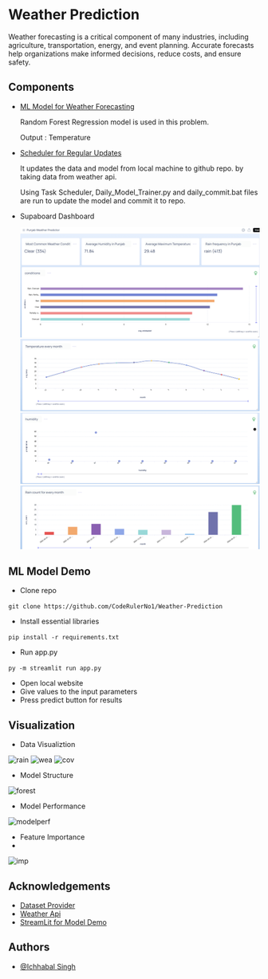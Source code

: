 # Weather Prediction

Weather forecasting is a critical component of many industries, including agriculture, transportation, energy, and event planning. Accurate forecasts help organizations make informed decisions, reduce costs, and ensure safety.

## Components

- [ML Model for Weather Forecasting](Base_Model_Training.ipynb)

  Random Forest Regression model is used in this problem.

  Output : Temperature

- [Scheduler for Regular Updates](Daily_Model_Trainer.py)

  It updates the data and model from local machine to github repo. by taking data from weather api.

  Using Task Scheduler, Daily_Model_Trainer.py and daily_commit.bat files are run to update the model and commit it to repo. 

- Supaboard Dashboard

  ![Dashboard_Screenshot](https://github.com/CodeRulerNo1/Weather-Prediction/blob/main/Supaboard%20Dashboard/Screenshot%202025-04-12%20121400.png)
  ![Dashboard_Screenshot](https://github.com/CodeRulerNo1/Weather-Prediction/blob/main/Supaboard%20Dashboard/Screenshot%202025-04-12%20121458.png)
  ![Dashboard_Screenshot](https://github.com/CodeRulerNo1/Weather-Prediction/blob/main/Supaboard%20Dashboard/Screenshot%202025-04-12%20121543.png)
  ![Dashboard_Screenshot](https://github.com/CodeRulerNo1/Weather-Prediction/blob/main/Supaboard%20Dashboard/Screenshot%202025-04-12%20121633.png)

## ML Model Demo

- Clone repo

```git clone https://github.com/CodeRulerNo1/Weather-Prediction```
- Install essential libraries

```pip install -r requirements.txt```

- Run app.py

```py -m streamlit run app.py```

- Open local website
- Give values to the input parameters
- Press predict button for results

## Visualization

- Data Visualiztion
  
![rain](https://github.com/CodeRulerNo1/Weather-Prediction/blob/main/Model_img/Screenshot%202025-04-12%20145827.png)
![wea](https://github.com/CodeRulerNo1/Weather-Prediction/blob/main/Model_img/Screenshot%202025-04-12%20145745.png)
![cov](https://github.com/CodeRulerNo1/Weather-Prediction/blob/main/Model_img/Screenshot%202025-04-12%20145711.png)

- Model Structure
  
![forest](https://github.com/CodeRulerNo1/Weather-Prediction/blob/main/Model_img/Screenshot%202025-04-12%20145433.png)

- Model Performance
  
![modelperf](https://github.com/CodeRulerNo1/Weather-Prediction/blob/main/Model_img/Screenshot%202025-04-12%20145931.png)

- Feature Importance
- 
![imp](https://github.com/CodeRulerNo1/Weather-Prediction/blob/main/Model_img/Screenshot%202025-04-12%20145958.png)


## Acknowledgements

- [Dataset Provider](https://www.ncei.noaa.gov/cdo-web/)
- [Weather Api](https://www.weatherapi.com)
- [StreamLit for Model Demo](https://streamlit.io)

## Authors

- [@Ichhabal Singh](https://www.github.com/CodeRulerNo1)
